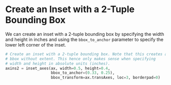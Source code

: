# Create an Inset with a 2-Tuple Bounding Box

We can create an inset with a 2-tuple bounding box by specifying the width and height in inches and using the `bbox_to_anchor` parameter to specify the lower left corner of the inset.

```python
# Create an inset with a 2-tuple bounding box. Note that this creates a
# bbox without extent. This hence only makes sense when specifying
# width and height in absolute units (inches).
axins2 = inset_axes(ax, width=0.5, height=0.4,
                    bbox_to_anchor=(0.33, 0.25),
                    bbox_transform=ax.transAxes, loc=3, borderpad=0)
```
